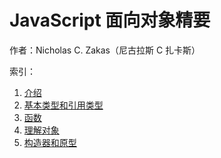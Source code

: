 # JavaScript 面向对象精要

作者：Nicholas C. Zakas（尼古拉斯 C 扎卡斯）

索引：

1. [介绍](./introduction.md)
2. [基本类型和引用类型](./types.md)
3. [函数](./function.md)
4. [理解对象](./object.md)
5. [构造器和原型](./prototype.md)
